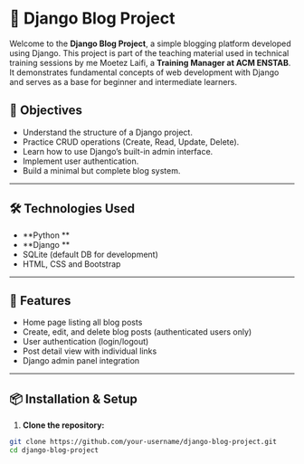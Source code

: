 # 📝 Django Blog Project

Welcome to the **Django Blog Project**, a simple blogging platform developed using Django. This project is part of the teaching material used in technical training sessions by me Moetez Laifi, a **Training Manager at ACM ENSTAB**. It demonstrates fundamental concepts of web development with Django and serves as a base for beginner and intermediate learners.

## 🎯 Objectives

- Understand the structure of a Django project.
- Practice CRUD operations (Create, Read, Update, Delete).
- Learn how to use Django’s built-in admin interface.
- Implement user authentication.
- Build a minimal but complete blog system.

---

## 🛠️ Technologies Used

- **Python **
- **Django **
- SQLite (default DB for development)
- HTML, CSS and Bootstrap

---

## 🚀 Features

- Home page listing all blog posts
- Create, edit, and delete blog posts (authenticated users only)
- User authentication (login/logout)
- Post detail view with individual links
- Django admin panel integration

---

## 📦 Installation & Setup

1. **Clone the repository:**

```bash
git clone https://github.com/your-username/django-blog-project.git
cd django-blog-project
